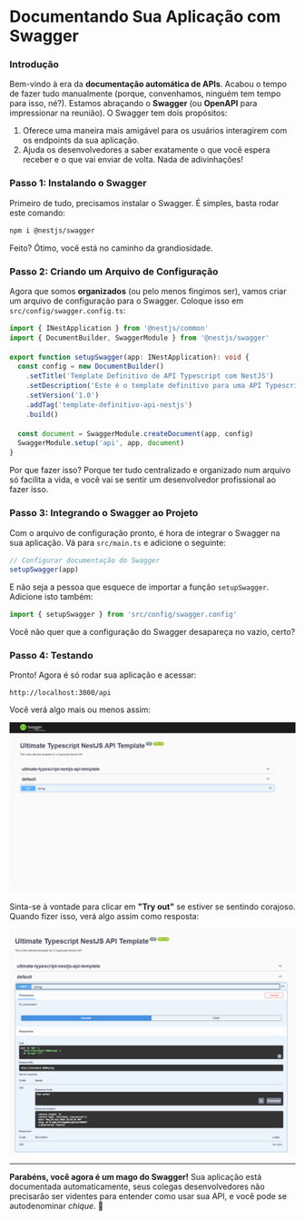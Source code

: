 # Documentando Sua Aplicação com Swagger

### Introdução

Bem-vindo à era da **documentação automática de APIs**. Acabou o tempo de fazer tudo manualmente (porque, convenhamos, ninguém tem tempo para isso, né?). Estamos abraçando o **Swagger** (ou **OpenAPI** para impressionar na reunião). O Swagger tem dois propósitos:

1. Oferece uma maneira mais amigável para os usuários interagirem com os endpoints da sua aplicação.
2. Ajuda os desenvolvedores a saber exatamente o que você espera receber e o que vai enviar de volta. Nada de adivinhações!

### Passo 1: Instalando o Swagger

Primeiro de tudo, precisamos instalar o Swagger. É simples, basta rodar este comando:

```bash
npm i @nestjs/swagger
```

Feito? Ótimo, você está no caminho da grandiosidade.

### Passo 2: Criando um Arquivo de Configuração

Agora que somos **organizados** (ou pelo menos fingimos ser), vamos criar um arquivo de configuração para o Swagger. Coloque isso em `src/config/swagger.config.ts`:

```typescript
import { INestApplication } from '@nestjs/common'
import { DocumentBuilder, SwaggerModule } from '@nestjs/swagger'

export function setupSwagger(app: INestApplication): void {
  const config = new DocumentBuilder()
    .setTitle('Template Definitivo de API Typescript com NestJS')
    .setDescription('Este é o template definitivo para uma API Typescript com NestJS')
    .setVersion('1.0')
    .addTag('template-definitivo-api-nestjs')
    .build()

  const document = SwaggerModule.createDocument(app, config)
  SwaggerModule.setup('api', app, document)
}
```

Por que fazer isso? Porque ter tudo centralizado e organizado num arquivo só facilita a vida, e você vai se sentir um desenvolvedor profissional ao fazer isso.

### Passo 3: Integrando o Swagger ao Projeto

Com o arquivo de configuração pronto, é hora de integrar o Swagger na sua aplicação. Vá para `src/main.ts` e adicione o seguinte:

```typescript
// Configurar documentação do Swagger
setupSwagger(app)
```

E não seja a pessoa que esquece de importar a função `setupSwagger`. Adicione isto também:

```typescript
import { setupSwagger } from 'src/config/swagger.config'
```

Você não quer que a configuração do Swagger desapareça no vazio, certo?

### Passo 4: Testando

Pronto! Agora é só rodar sua aplicação e acessar:

```
http://localhost:3000/api
```

Você verá algo mais ou menos assim:

![Exemplo Swagger](../img/001.png 'Swagger')

Sinta-se à vontade para clicar em **"Try out"** se estiver se sentindo corajoso. Quando fizer isso, verá algo assim como resposta:

![Teste Swagger](../img/002.png 'Teste Swagger')

---

**Parabéns, você agora é um mago do Swagger!** Sua aplicação está documentada automaticamente, seus colegas desenvolvedores não precisarão ser videntes para entender como usar sua API, e você pode se autodenominar _chique_. 🎉
